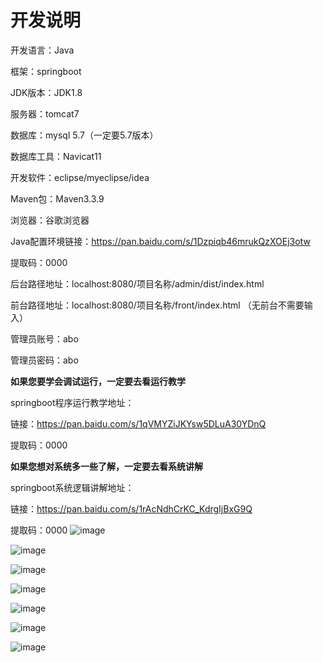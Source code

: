 # 开发说明

 

开发语言：Java

框架：springboot

JDK版本：JDK1.8

服务器：tomcat7

数据库：mysql 5.7（一定要5.7版本）

数据库工具：Navicat11

开发软件：eclipse/myeclipse/idea

Maven包：Maven3.3.9

浏览器：谷歌浏览器

 

Java配置环境链接：https://pan.baidu.com/s/1Dzpiqb46mrukQzXOEj3otw 

提取码：0000  

 

后台路径地址：localhost:8080/项目名称/admin/dist/index.html

前台路径地址：localhost:8080/项目名称/front/index.html （无前台不需要输入）

 

管理员账号：abo   

管理员密码：abo

 

**如果您要学会调试运行，一定要去看运行教学**

springboot程序运行教学地址：

链接：https://pan.baidu.com/s/1qVMYZiJKYsw5DLuA30YDnQ

提取码：0000 

 

**如果您想对系统多一些了解，一定要去看系统讲解**

springboot系统逻辑讲解地址：

链接：https://pan.baidu.com/s/1rAcNdhCrKC_KdrgIjBxG9Q

提取码：0000 
![image](https://github.com/liuxingjian/sheyinggenpai/assets/69226327/65866457-1c21-462e-b342-cb8e6f85077a)


![image](https://github.com/liuxingjian/sheyinggenpai/assets/69226327/772ef079-82a8-4bfd-8ebc-5db847c76262)

![image](https://github.com/liuxingjian/sheyinggenpai/assets/69226327/19b75391-8eb2-4e2e-8330-f5286f0145ef)


![image](https://github.com/liuxingjian/sheyinggenpai/assets/69226327/4fe794db-e31c-4c95-9b7d-45c6cc1df4ec)

![image](https://github.com/liuxingjian/sheyinggenpai/assets/69226327/37c7abef-c8f0-42be-b4e6-070fc856c4ed)


![image](https://github.com/liuxingjian/sheyinggenpai/assets/69226327/ecd95d5c-3e64-4c10-b67d-78627e4500bd)

![image](https://github.com/liuxingjian/sheyinggenpai/assets/69226327/029b8957-4586-4828-a70e-22b30d2d190b)





















